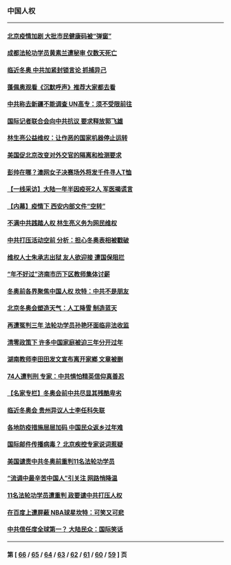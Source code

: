 ### 中国人权
---
#### [北京疫情加剧 大批市民健康码被“弹窗”](../../pages/ncid278/n13538304.md) 
#### [成都法轮功学员黄素兰遭秘审 仅数天死亡](../../pages/ncid278/n13537458.md) 
#### [临近冬奥 中共加紧封锁言论 抓捕异己](../../pages/ncid278/n13535740.md) 
#### [蓬佩奥观看《沉默呼声》推荐大家都去看](../../pages/ncid278/n13536743.md) 
#### [中共称去新疆不能调查 UN高专：须不受限前往](../../pages/ncid278/n13536023.md) 
#### [国际记者联合会向中共抗议 要求释放郭飞雄](../../pages/ncid278/n13535711.md) 
#### [林生亮公益维权：让作恶的国家机器停止运转](../../pages/ncid278/n13535087.md) 
#### [美国促北京改变对外交官的隔离和检测要求](../../pages/ncid278/n13534737.md) 
#### [彭帅在哪？澳网女子决赛场外将发千件寻人T恤](../../pages/ncid278/n13534120.md) 
#### [【一线采访】大陆一年半因疫死2人 军医揭谎言](../../pages/ncid278/n13534277.md) 
#### [【内幕】疫情下 西安内部文件“空转”](../../pages/ncid278/n13531553.md) 
#### [不满中共践踏人权 林生亮义务为网民维权](../../pages/ncid278/n13532563.md) 
#### [中共打压活动空前 分析：担心冬奥表相被戳破](../../pages/ncid278/n13531307.md) 
#### [维权人士朱承志出狱 友人欲迎接 遭国保阻拦](../../pages/ncid278/n13530701.md) 
#### [“年不好过”济南市历下区教师集体讨薪](../../pages/ncid278/n13528472.md) 
#### [冬奥前各界聚焦中国人权 坎特：中共不是朋友](../../pages/ncid278/n13528097.md) 
#### [北京冬奥会塑造天气：人工降雪 制造蓝天](../../pages/ncid278/n13526862.md) 
#### [再遭冤判三年 法轮功学员孙艳环面临非法收监](../../pages/ncid278/n13526543.md) 
#### [清零政策下 许多中国家庭被迫三年分开过年](../../pages/ncid278/n13526799.md) 
#### [湖南教师李田田发文宣布离开家鄕 文章被删](../../pages/ncid278/n13525612.md) 
#### [74人遭判刑 专家：中共惧怕精英信仰真善忍](../../pages/ncid278/n13520765.md) 
#### [【名家专栏】冬奥会前中共尽显其残酷卑劣](../../pages/ncid278/n13524318.md) 
#### [临近冬奥会 贵州异议人士李任科失联](../../pages/ncid278/n13523343.md) 
#### [各地防疫措施层层加码 中国民众返乡过年难](../../pages/ncid278/n13522417.md) 
#### [国际邮件传播病毒？ 北京疾控专家说词惹疑](../../pages/ncid278/n13522036.md) 
#### [美国谴责中共冬奥前重判11名法轮功学员](../../pages/ncid278/n13521806.md) 
#### [“流调中最辛苦中国人”引关注 网路悄降温](../../pages/ncid278/n13521610.md) 
#### [11名法轮功学员遭重判 政要谴中共打压人权](../../pages/ncid278/n13521294.md) 
#### [在百度上遭屏蔽 NBA球星坎特：可笑又可悲](../../pages/ncid278/n13521327.md) 
#### [中共信任度全球第一？ 大陆民众：国际笑话](../../pages/ncid278/n13520330.md) 

---
#### 第 [ [66](./66.md) / [65](./65.md) / [64](./64.md) / [63](./63.md) / [62](./62.md) / [61](./61.md) / [60](./60.md) / [59](./59.md) ] 页
